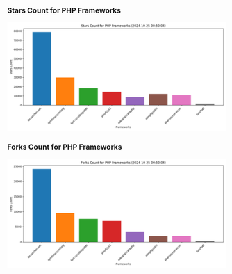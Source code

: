 ### Stars Count for PHP Frameworks

![Stars Chart](./archive/charts/20241025005004_stars_count.png)

### Forks Count for PHP Frameworks

![Forks Chart](./archive/charts/20241025005004_forks_count.png)

